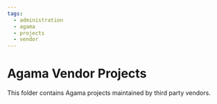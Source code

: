 ```yaml
---
tags:
  - administration
  - agama
  - projects
  - vendor
---
```


# Agama Vendor Projects

This folder contains Agama projects maintained by third party vendors.